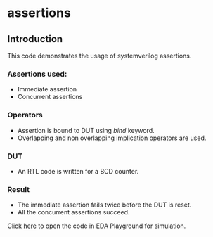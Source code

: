 # assertions
## Introduction
This code demonstrates the usage of systemverilog assertions.

### Assertions used:
* Immediate assertion
* Concurrent assertions

### Operators
- Assertion is bound to DUT using *bind* keyword.
- Overlapping and non overlapping implication operators are used.

### DUT
- An RTL code is written for a BCD counter.

### Result
- The immediate assertion fails twice before the DUT is reset.
- All the concurrent assertions succeed.

Click [here](https://edaplayground.com/x/sw24) to open the code in EDA Playground for simulation.
